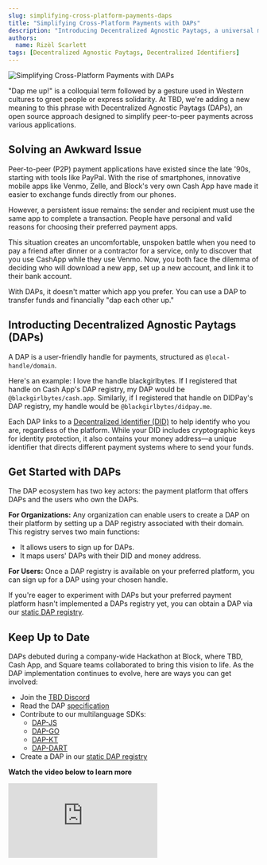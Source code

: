 ```yaml
---
slug: simplifying-cross-platform-payments-daps
title: "Simplifying Cross-Platform Payments with DAPs"
description: "Introducing Decentralized Agnostic Paytags, a universal money address tied to Decentralized Identifiers"
authors:
  name: Rizèl Scarlett
tags: [Decentralized Agnostic Paytags, Decentralized Identifiers]
---
```


<head>
  <meta property="og:title" content="Simplifying Cross-Platform Payments with DAPs" />
  <meta property="og:type" content="website" />
  <meta property="og:url" content='https://developer.tbd.website/blog/simplifying-cross-platform-payments-daps' />
  <meta name="og:description" content="Introducing Decentralized Agnostic Paytags, a universal money address tied to Decentralized Identifiers" />
  <meta property="og:image" content="https://developer.tbd.website/assets/images/dap-blog-banner-d55bb8a8e9be07140115da693c79fa21.png" /> 

  <meta name="twitter:card" content="summary_large_image" />
  <meta property="twitter:domain" content="developer.tbd.website" />
  <meta name="twitter:site" content="@tbdevs" />
  <meta name="twitter:title" content="Simplifying Cross-Platform Payments with DAPs" />
  <meta property="twitter:url" content='https://developer.tbd.website/blog/simplifying-cross-platform-payments-daps' /> 
  <meta name="twitter:description" content="Introducing Decentralized Agnostic Paytags, a universal money address tied to Decentralized Identifiers" />
  <meta name="twitter:image" content="https://developer.tbd.website/assets/images/dap-blog-banner-d55bb8a8e9be07140115da693c79fa21.png" />

  <link rel="apple-touch-icon" href="https://developer.tbd.website/img/tbd-fav-icon-main.png" />
</head>

![Simplifying Cross-Platform Payments with DAPs](/img/dap-blog-banner.png)

"Dap me up!" is a colloquial term followed by a gesture used in Western cultures to greet people or express solidarity. At TBD, we're adding a new meaning to this phrase with Decentralized Agnostic Paytags (DAPs), an open source approach designed to simplify peer-to-peer payments across various applications.

<!--truncate-->

## Solving an Awkward Issue

Peer-to-peer (P2P) payment applications have existed since the late '90s, starting with tools like PayPal. With the rise of smartphones, innovative mobile apps like Venmo, Zelle, and Block's very own Cash App have made it easier to exchange funds directly from our phones. 

However, a persistent issue remains: the sender and recipient must use the same app to complete a transaction. People have personal and valid reasons for choosing their preferred payment apps.

This situation creates an uncomfortable, unspoken battle when you need to pay a friend after dinner or a contractor for a service, only to discover that you use CashApp while they use Venmo. Now, you both face the dilemma of deciding who will download a new app, set up a new account, and link it to their bank account.

With DAPs, it doesn't matter which app you prefer. You can use a DAP to transfer funds and financially "dap each other up."


## Introducting Decentralized Agnostic Paytags (DAPs)

A DAP is a user-friendly handle for payments, structured as `@local-handle/domain`. 

Here's an example: I love the handle blackgirlbytes. If I registered that handle on Cash App's DAP registry, my DAP would be `@blackgirlbytes/cash.app`. Similarly, if I registered that handle on DIDPay's DAP registry, my handle would be `@blackgirlbytes/didpay.me`.

Each DAP links to a [Decentralized Identifier (DID)](https://developer.tbd.website/docs/web5/learn/decentralized-identifiers) to help identify who you are, regardless of the platform. While your DID includes cryptographic keys for identity protection, it also contains your money address—a unique identifier that directs different payment systems where to send your funds.

## Get Started with DAPs

The DAP ecosystem has two key actors: the payment platform that offers DAPs and the users who own the DAPs.

**For Organizations:** Any organization can enable users to create a DAP on their platform by setting up a DAP registry associated with their domain. This registry serves two main functions:
* It allows users to sign up for DAPs.
* It maps users' DAPs with their DID and money address.

**For Users:** Once a DAP registry is available on your preferred platform, you can sign up for a DAP using your chosen handle.

If you're eager to experiment with DAPs but your preferred payment platform hasn't implemented a DAPs registry yet, you can obtain a DAP via our [static DAP registry](https://github.com/TBD54566975/dap-registry-static).

## Keep Up to Date

DAPs debuted during a company-wide Hackathon at Block, where TBD, Cash App, and Square teams collaborated to bring this vision to life. As the DAP implementation continues to evolve, here are ways you can get involved:

* Join the [TBD Discord](http://discord.gg/tbd)
* Read the DAP [specification](https://github.com/TBD54566975/dap)
* Contribute to our multilanguage SDKs:
    * [DAP-JS](https://github.com/tbd54566975/dap-js)
    * [DAP-GO](https://github.com/tbd54566975/dap-go)
    * [DAP-KT](https://github.com/tbd54566975/dap-kt)
    * [DAP-DART](https://github.com/tbd54566975/dap-dart)
* Create a DAP in our [static DAP registry](https://github.com/TBD54566975/dap-registry-static)

**Watch the video below to learn more**

<iframe class="aspect-video" src="https://www.youtube.com/embed/raFmsGNQtb8?si=CF-VqBxDWWyikEk3" title="daps show and tell" frameborder="0" allow="accelerometer; autoplay; clipboard-write; encrypted-media; gyroscope; picture-in-picture; web-share" allowfullscreen></iframe>